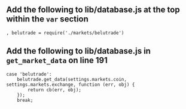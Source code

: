 ## Add the following to lib/database.js at the top within the ``var`` section
```
, belutrade = require('./markets/belutrade')
```

## Add the following to lib/database.js in ``get_market_data`` on line 191
```
case 'belutrade':
	belutrade.get_data(settings.markets.coin, settings.markets.exchange, function (err, obj) {
		return cb(err, obj);
	});
	break;
```